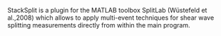 StackSplit is a plugin for the MATLAB toolbox SplitLab (Wüstefeld et al.,2008) which allows to apply multi-event techniques for shear wave splitting measurements directly from within the main program. 
